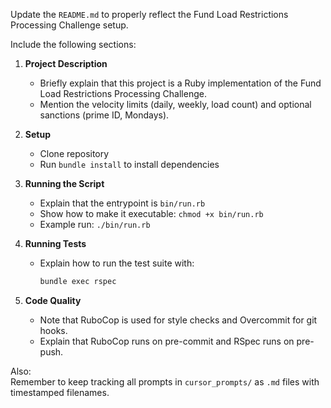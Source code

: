 Update the `README.md` to properly reflect the Fund Load Restrictions Processing Challenge setup.

Include the following sections:

1. **Project Description**  
   - Briefly explain that this project is a Ruby implementation of the Fund Load Restrictions Processing Challenge.  
   - Mention the velocity limits (daily, weekly, load count) and optional sanctions (prime ID, Mondays).

2. **Setup**  
   - Clone repository  
   - Run `bundle install` to install dependencies  

3. **Running the Script**  
   - Explain that the entrypoint is `bin/run.rb`  
   - Show how to make it executable: `chmod +x bin/run.rb`  
   - Example run: `./bin/run.rb`

4. **Running Tests**  
   - Explain how to run the test suite with:  
     ```bash
     bundle exec rspec
     ```

5. **Code Quality**  
   - Note that RuboCop is used for style checks and Overcommit for git hooks.  
   - Explain that RuboCop runs on pre-commit and RSpec runs on pre-push.

Also:  
Remember to keep tracking all prompts in `cursor_prompts/` as `.md` files with timestamped filenames.
